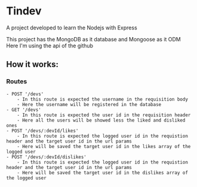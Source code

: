 # Tindev
A project developed to learn the Nodejs with Express

This project has the MongoDB as it database and Mongoose as it ODM
<br />
Here I'm using the api of the github

## How it works:
### Routes

    - POST '/devs'
        - In this route is expected the username in the requisition body
        - Here the username will be registered in the database
    - GET '/devs'
        - In this route is expected the user id in the requisition header
        - Here all the users will be showed less the liked and disliked ones
    - POST '/devs/:devId/likes'
        - In this route is expected the logged user id in the requistion header and the target user id in the url params
        - Here will be saved the target user id in the likes array of the logged user
    - POST '/devs/:devId/dislikes'
        - In this route is expected the logged user id in the requistion header and the target user id in the url params
        - Here will be saved the target user id in the dislikes array of the logged user